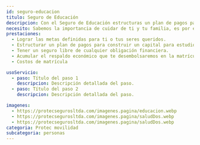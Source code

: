 ```yaml
---
id: seguro-educacion
titulo: Seguro de Educación
descripcion: Con el Seguro de Educación estructuras un plan de pagos para construir un capital con el que puedas cubrir los costos del plan educativo q​ue quieras asegurar para ti o para tus seres queridos en el futuro. El seguro te permite cubrir gastos de matrícula y manutención​ para estudios primarios, secundarios, no convencionales y universitarios, ​ya sean de pregrado o posgrado. También cubre educación en el exterior como viajes de intercambio. 
necesito: Sabemos la importancia de cuidar de ti y tu familia, es por ello que, te brindamos las mejores opciones que te permitirán disfrutar de los momentos más especiales de tu vida con tranquilidad.
prestaciones: 
  - Lograr las metas definidas para ti o tus seres queridos.
  - Estructurar un plan de pag​os para construir un capital para estudio.
  - Tener un seguro libre de cualquier obligación financiera.
  - Acumular el respaldo económico que te desembolsaremos en la matrícula.  ​​
  - Costos de matrícula

usoServicio:
  - paso: Título del paso 1
    descripcion: Descripción detallada del paso.
  - paso: Título del paso 2
    descripcion: Descripción detallada del paso.

imagenes:
  - https://protecsegurosltda.com/imagenes.pagina/educacion.webp
  - https://protecsegurosltda.com/imagenes.pagina/saludDos.webp
  - https://protecsegurosltda.com/imagenes.pagina/saludDos.webp
categoria: Protec movilidad
subcategoria: personas
---
```

